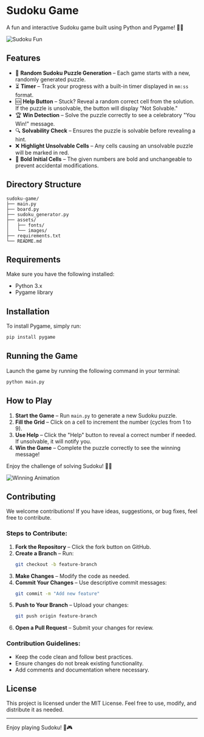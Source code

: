 # Sudoku Game

A fun and interactive Sudoku game built using Python and Pygame! 🧩🔥

![Sudoku Fun](https://media.giphy.com/media/3orieUe6ejxSFxYCXe/giphy.gif)

## Features

- 🎲 **Random Sudoku Puzzle Generation** – Each game starts with a new, randomly generated puzzle.
- ⏳ **Timer** – Track your progress with a built-in timer displayed in `mm:ss` format.
- 🆘 **Help Button** – Stuck? Reveal a random correct cell from the solution. If the puzzle is unsolvable, the button will display "Not Solvable."
- 🏆 **Win Detection** – Solve the puzzle correctly to see a celebratory "You Win!" message.
- 🔍 **Solvability Check** – Ensures the puzzle is solvable before revealing a hint.
- ❌ **Highlight Unsolvable Cells** – Any cells causing an unsolvable puzzle will be marked in red.
- 🔢 **Bold Initial Cells** – The given numbers are bold and unchangeable to prevent accidental modifications.

## Directory Structure

```
sudoku-game/
├── main.py
├── board.py
├── sudoku_generator.py
├── assets/
│   ├── fonts/
│   └── images/
├── requirements.txt
└── README.md
```

## Requirements

Make sure you have the following installed:

- Python 3.x
- Pygame library

## Installation

To install Pygame, simply run:

```bash
pip install pygame
```

## Running the Game

Launch the game by running the following command in your terminal:

```bash
python main.py
```

## How to Play

1. **Start the Game** – Run `main.py` to generate a new Sudoku puzzle.
2. **Fill the Grid** – Click on a cell to increment the number (cycles from 1 to 9).
3. **Use Help** – Click the "Help" button to reveal a correct number if needed. If unsolvable, it will notify you.
4. **Win the Game** – Complete the puzzle correctly to see the winning message!

Enjoy the challenge of solving Sudoku! 🧠✨

![Winning Animation](https://media.giphy.com/media/26AHONQ79FdWZhAI0/giphy.gif)

## Contributing

We welcome contributions! If you have ideas, suggestions, or bug fixes, feel free to contribute.

### Steps to Contribute:

1. **Fork the Repository** – Click the fork button on GitHub.
2. **Create a Branch** – Run:
   ```bash
   git checkout -b feature-branch
   ```
3. **Make Changes** – Modify the code as needed.
4. **Commit Your Changes** – Use descriptive commit messages:
   ```bash
   git commit -m "Add new feature"
   ```
5. **Push to Your Branch** – Upload your changes:
   ```bash
   git push origin feature-branch
   ```
6. **Open a Pull Request** – Submit your changes for review.

### Contribution Guidelines:

- Keep the code clean and follow best practices.
- Ensure changes do not break existing functionality.
- Add comments and documentation where necessary.

## License

This project is licensed under the MIT License. Feel free to use, modify, and distribute it as needed.

---

Enjoy playing Sudoku! 🚀🎮

